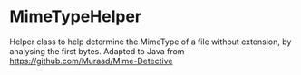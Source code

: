 # MimeTypeHelper
Helper class to help determine the MimeType of a file without extension, by analysing the first bytes. Adapted to Java from https://github.com/Muraad/Mime-Detective
